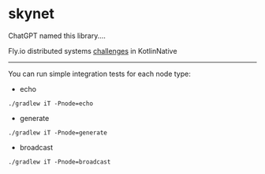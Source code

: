 # skynet

ChatGPT named this library....


Fly.io distributed systems [challenges](https://fly.io/dist-sys/) in KotlinNative

---

You can run simple integration tests for each node type: 

- echo

```shell
./gradlew iT -Pnode=echo
```
- generate

```shell
./gradlew iT -Pnode=generate
```

- broadcast

```shell
./gradlew iT -Pnode=broadcast
```

[//]: # ()
[//]: # (- counter)

[//]: # ()
[//]: # (```shell)

[//]: # (./gradlew iT -Pnode=counter)

[//]: # (```)

[//]: # ()
[//]: # (- log)

[//]: # ()
[//]: # (```shell)

[//]: # (./gradlew iT -Pnode=log)

[//]: # (```)

[//]: # ()
[//]: # (- tx)

[//]: # ()
[//]: # (```shell)

[//]: # (./gradlew iT -Pnode=tx)
```






